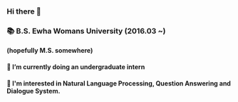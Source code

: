### Hi there 👋
### 📚 B.S. Ewha Womans University (2016.03 ~)
#### (hopefully M.S. somewhere)
#### 🌱 I’m currently doing an undergraduate intern
#### 🥕 I'm interested in Natural Language Processing, Question Answering and Dialogue System.
<!--
**gityunjae/gityunjae** is a ✨ _special_ ✨ repository because its `README.md` (this file) appears on your GitHub profile.

Here are some ideas to get you started:

- 🔭 I’m currently working on ...
- 🌱 I’m currently learning ...
- 👯 I’m looking to collaborate on ...
- 🤔 I’m looking for help with ...
- 💬 Ask me about ...
- 📫 How to reach me: ...
- 😄 Pronouns: ...
- ⚡ Fun fact: ...
-->
